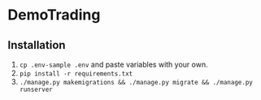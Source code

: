 # DemoTrading

## Installation

1) `cp .env-sample .env` and paste variables with your own.
2) ``` pip install -r requirements.txt ```
3) ``` ./manage.py makemigrations && ./manage.py migrate && ./manage.py runserver ```
